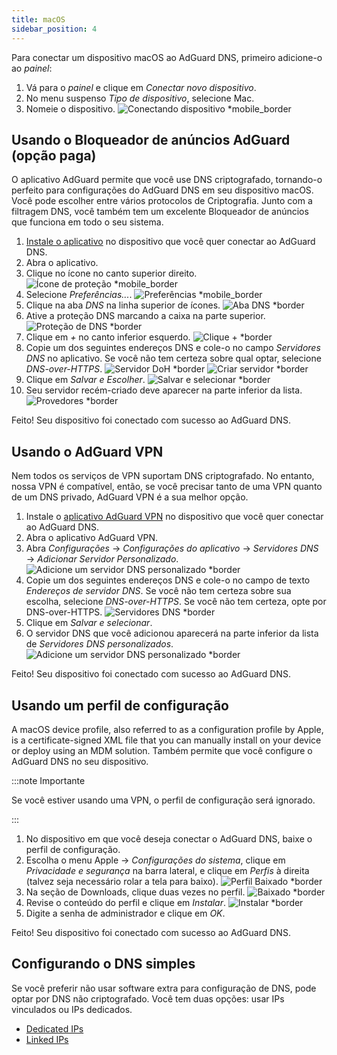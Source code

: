 ```yaml
---
title: macOS
sidebar_position: 4
---
```


Para conectar um dispositivo macOS ao AdGuard DNS, primeiro adicione-o ao _painel_:

1. Vá para o _painel_ e clique em _Conectar novo dispositivo_.
2. No menu suspenso _Tipo de dispositivo_, selecione Mac.
3. Nomeie o dispositivo.
    ![Conectando dispositivo \*mobile_border](https://cdn.adtidy.org/content/kb/dns/private/new_dns/connect/mac_ab/choose_mac.png)

## Usando o Bloqueador de anúncios AdGuard (opção paga)

O aplicativo AdGuard permite que você use DNS criptografado, tornando-o perfeito para configurações do AdGuard DNS em seu dispositivo macOS. Você pode escolher entre vários protocolos de Criptografia. Junto com a filtragem DNS, você também tem um excelente Bloqueador de anúncios que funciona em todo o seu sistema.

1. [Instale o aplicativo](https://adguard.com/adguard-mac/overview.html) no dispositivo que você quer conectar ao AdGuard DNS.
2. Abra o aplicativo.
3. Clique no ícone no canto superior direito.
    ![Ícone de proteção \*mobile_border](https://cdn.adtidy.org/content/kb/dns/private/new_dns/connect/mac_ab/mac_step3.png)
4. Selecione _Preferências..._.
    ![Preferências \*mobile_border](https://cdn.adtidy.org/content/kb/dns/private/new_dns/connect/mac_ab/mac_step4.png)
5. Clique na aba _DNS_ na linha superior de ícones.
    ![Aba DNS \*border](https://cdn.adtidy.org/content/kb/dns/private/new_dns/connect/mac_ab/mac_step5.png)
6. Ative a proteção DNS marcando a caixa na parte superior.
    ![Proteção de DNS \*border](https://cdn.adtidy.org/content/kb/dns/private/new_dns/connect/mac_ab/mac_step6.png)
7. Clique em _+_ no canto inferior esquerdo.
    ![Clique + \*border](https://cdn.adtidy.org/content/kb/dns/private/new_dns/connect/mac_ab/mac_step7.png)
8. Copie um dos seguintes endereços DNS e cole-o no campo _Servidores DNS_ no aplicativo. Se você não tem certeza sobre qual optar, selecione _DNS-over-HTTPS_.
    ![Servidor DoH \*border](https://cdn.adtidy.org/content/kb/dns/private/new_dns/connect/mac_ab/mac_step8_1.png)
    ![Criar servidor \*border](https://cdn.adtidy.org/content/kb/dns/private/new_dns/connect/mac_ab/mac_step8_2.png)
9. Clique em _Salvar e Escolher_.
    ![Salvar e selecionar \*border](https://cdn.adtidy.org/content/kb/dns/private/new_dns/connect/mac_ab/mac_step9.png)
10. Seu servidor recém-criado deve aparecer na parte inferior da lista.
    ![Provedores \*border](https://cdn.adtidy.org/content/kb/dns/private/new_dns/connect/mac_ab/mac_step10.png)

Feito! Seu dispositivo foi conectado com sucesso ao AdGuard DNS.

## Usando o AdGuard VPN

Nem todos os serviços de VPN suportam DNS criptografado. No entanto, nossa VPN é compatível, então, se você precisar tanto de uma VPN quanto de um DNS privado, AdGuard VPN é a sua melhor opção.

1. Instale o [aplicativo AdGuard VPN](https://adguard-vpn.com/mac/overview.html) no dispositivo que você quer conectar ao AdGuard DNS.
2. Abra o aplicativo AdGuard VPN.
3. Abra _Configurações_ → _Configurações do aplicativo_ → _Servidores DNS_ → _Adicionar Servidor Personalizado_.
    ![Adicione um servidor DNS personalizado \*border](https://cdn.adtidy.org/content/kb/dns/private/new_dns/connect/mac_vpn/mac_step3.png)
4. Copie um dos seguintes endereços DNS e cole-o no campo de texto _Endereços de servidor DNS_. Se você não tem certeza sobre sua escolha, selecione _DNS-over-HTTPS_. Se você não tem certeza, opte por DNS-over-HTTPS.
    ![Servidores DNS \*border](https://cdn.adtidy.org/content/kb/dns/private/new_dns/connect/mac_vpn/mac_step4.png)
5. Clique em _Salvar e selecionar_.
6. O servidor DNS que você adicionou aparecerá na parte inferior da lista de _Servidores DNS personalizados_.
    ![Adicione um servidor DNS personalizado \*border](https://cdn.adtidy.org/content/kb/dns/private/new_dns/connect/mac_vpn/mac_step6.png)

Feito! Seu dispositivo foi conectado com sucesso ao AdGuard DNS.

## Usando um perfil de configuração

A macOS device profile, also referred to as a configuration profile by Apple, is a certificate-signed XML file that you can manually install on your device or deploy using an MDM solution. Também permite que você configure o AdGuard DNS no seu dispositivo.

:::note Importante

Se você estiver usando uma VPN, o perfil de configuração será ignorado.

:::

1. No dispositivo em que você deseja conectar o AdGuard DNS, baixe o perfil de configuração.
2. Escolha o menu Apple → _Configurações do sistema_, clique em _Privacidade e segurança_ na barra lateral, e clique em _Perfis_ à direita (talvez seja necessário rolar a tela para baixo).
    ![Perfil Baixado \*border](https://cdn.adtidy.org/content/kb/dns/private/new_dns/connect/mac_profile/mac_step2.png)
3. Na seção de Downloads, clique duas vezes no perfil.
    ![Baixado \*border](https://cdn.adtidy.org/content/kb/dns/private/new_dns/connect/mac_profile/mac_step3.png)
4. Revise o conteúdo do perfil e clique em _Instalar_.
    ![Instalar \*border](https://cdn.adtidy.org/content/kb/dns/private/new_dns/connect/mac_profile/mac_step4.png)
5. Digite a senha de administrador e clique em _OK_.

Feito! Seu dispositivo foi conectado com sucesso ao AdGuard DNS.

## Configurando o DNS simples

Se você preferir não usar software extra para configuração de DNS, pode optar por DNS não criptografado. Você tem duas opções: usar IPs vinculados ou IPs dedicados.

- [Dedicated IPs](/private-dns/connect-devices/other-options/dedicated-ip.md)
- [Linked IPs](/private-dns/connect-devices/other-options/linked-ip.md)
